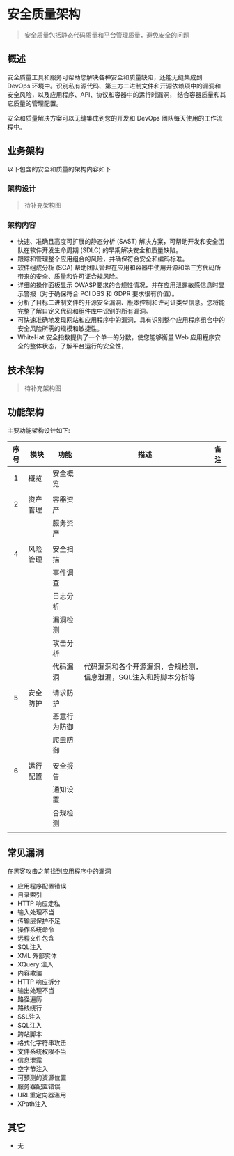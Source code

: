 # 安全质量架构

> 安全质量包括静态代码质量和平台管理质量，避免安全的问题

## 概述

安全质量工具和服务可帮助您解决各种安全和质量缺陷，还能无缝集成到 DevOps 环境中。识别私有源代码、第三方二进制文件和开源依赖项中的漏洞和安全风险，以及应用程序、API、协议和容器中的运行时漏洞，
结合容器质量和其它质量的管理配置。

安全和质量解决方案可以无缝集成到您的开发和 DevOps  团队每天使用的工作流程中。

## 业务架构

以下包含的安全和质量的架构内容如下

### 架构设计

> 待补充架构图

### 架构内容

- 快速、准确且高度可扩展的静态分析 (SAST) 解决方案，可帮助开发和安全团队在软件开发生命周期 (SDLC) 的早期解决安全和质量缺陷。
- 跟踪和管理整个应用组合的风险，并确保符合安全和编码标准。
- 软件组成分析 (SCA) 帮助团队管理在应用和容器中使用开源和第三方代码所带来的安全、质量和许可证合规风险。
- 详细的操作面板显示 OWASP要求的合规性情况，并在应用泄露敏感信息时显示警报（对于确保符合 PCI DSS 和 GDPR 要求很有价值）。
- 分析了目标二进制文件的开源安全漏洞、版本控制和许可证类型信息。您将能完整了解自定义代码和组件库中识别的所有漏洞。
- 可快速准确地发现网站和应用程序中的漏洞，具有识别整个应用程序组合中的安全风险所需的规模和敏捷性。
- WhiteHat 安全指数提供了一个单一的分数，使您能够衡量 Web 应用程序安全的整体状态，了解平台运行的安全性，

## 技术架构

> 待补充架构图

## 功能架构

主要功能架构设计如下:

| 序号 | 模块     | 功能         | 描述                                                              | 备注 |
|:----:|----------|--------------|-------------------------------------------------------------------|------|
| 1    | 概览     | 安全概览     |                                                                   |      |
|      |          |              |                                                                   |      |
| 2    | 资产管理 | 容器资产     |                                                                   |      |
|      |          | 服务资产     |                                                                   |      |
|      |          |              |                                                                   |      |
| 4    | 风险管理 | 安全扫描     |                                                                   |      |
|      |          | 事件调查     |                                                                   |      |
|      |          | 日志分析     |                                                                   |      |
|      |          | 漏洞检测     |                                                                   |      |
|      |          | 攻击分析     |                                                                   |      |
|      |          | 代码漏洞     | 代码漏洞和各个开源漏洞，合规检测，信息泄漏，SQL注入和跨脚本分析等 |      |
|      |          |              |                                                                   |      |
| 5    | 安全防护 | 请求防护     |                                                                   |      |
|      |          | 恶意行为防御 |                                                                   |      |
|      |          | 爬虫防御     |                                                                   |      |
|      |          |              |                                                                   |      |
| 6    | 运行配置 | 安全报告     |                                                                   |      |
|      |          | 通知设置     |                                                                   |      |
|      |          | 合规检测     |                                                                   |      |
|      |          |              |                                                                   |      |

## 常见漏洞

在黑客攻击之前找到应用程序中的漏洞

- 应用程序配置错误
- 目录索引
- HTTP 响应走私
- 输入处理不当
- 传输层保护不足
- 操作系统命令
- 远程文件包含
- SQL注入
- XML 外部实体
- XQuery 注入
- 内容欺骗
- HTTP 响应拆分
- 输出处理不当
- 路径遍历
- 路线绕行
- SSL注入
- SQL注入
- 跨站脚本
- 格式化字符串攻击
- 文件系统权限不当
- 信息泄露
- 空字节注入
- 可预测的资源位置
- 服务器配置错误
- URL重定向器滥用
- XPath注入

## 其它

- 无
